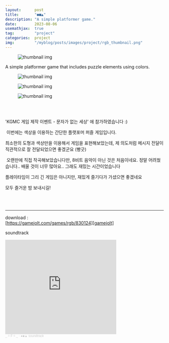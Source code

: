 ```yaml
---
layout:      post
title:       "●■▲"
description: "A simple platformer game."
date:        2023-08-06
usemathjax:  true
tag:         "project"
categories:  project
img:         "/myblog/posts/images/project/rgb_thumbnail.png"
---
```


<figure>
    <img class="title-image" src="{{site.image_location}}/project/rgb_title.png" alt="thumbnail img">
</figure>

<div class="game-description">
    A simple platformer game that includes puzzle elements using colors.
</div>

<div class="screenshot-list">
    <figure>
        <img class="screenshot" src="{{site.image_location}}/project/rgb_screenshot_01.png" alt="thumbnail img">
    </figure>
    <figure>
        <img class="screenshot" src="{{site.image_location}}/project/rgb_screenshot_02.png" alt="thumbnail img">
    </figure>
    <figure>
        <img class="screenshot" src="{{site.image_location}}/project/rgb_screenshot_03.png" alt="thumbnail img">
    </figure>
</div>

<br/>
<br/>

'KGMC 게임 제작 이벤트 - 문자가 없는 세상' 에 참가하였습니다 :)

​
이번에는 색상을 이용하는 간단한 플랫포머 퍼즐 게임입니다.

최소한의 도형과 색상만을 이용해서 게임을 표현해보았는데,
제 의도처럼 메시지 전달이 직관적으로 잘 전달되었으면 좋겠군요 (빵긋)

​
오랜만에 직접 작곡해보았습니다만, 8비트 음악이 아닌 것은 처음이네요.
정말 어려웠습니다.. 배울 것이 너무 많아요..
그래도 재밌는 시간이었습니다


플레이타임이 그리 긴 게임은 아니지만, 재밌게 즐기다가 가셨으면 좋겠네요

모두 즐거운 밤 보내시길!

<br/>
<br/>

---

download : <br/>[https://gamejolt.com/games/rgb/830124][gamejolt]

soundtrack
<iframe width="70%" height="300" scrolling="no" frameborder="no" allow="autoplay" src="https://w.soundcloud.com/player/?url=https%3A//api.soundcloud.com/playlists/1666679827&color=%23ffb12e&auto_play=false&hide_related=false&show_comments=true&show_user=true&show_reposts=false&show_teaser=true&visual=true"></iframe><div style="font-size: 10px; color: #cccccc;line-break: anywhere;word-break: normal;overflow: hidden;white-space: nowrap;text-overflow: ellipsis; font-family: Interstate,Lucida Grande,Lucida Sans Unicode,Lucida Sans,Garuda,Verdana,Tahoma,sans-serif;font-weight: 100;"><a href="https://soundcloud.com/f_works" title="_ = F = _" target="_blank" style="color: #cccccc; text-decoration: none;">_ = F = _</a> · <a href="https://soundcloud.com/f_works/sets/soundtrack" title="●■▲ soundtrack" target="_blank" style="color: #cccccc; text-decoration: none;">●■▲ soundtrack</a></div>

[gamejolt]: https://gamejolt.com/games/rgb/830124